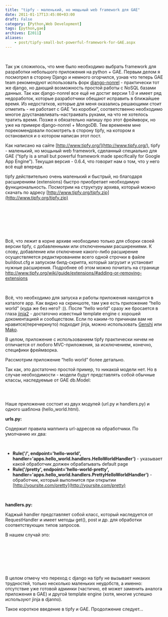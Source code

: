 ```yaml
---
title: "tipfy - маленький, но мощьный web framework для GAE"
date: 2011-01-17T13:45:00+03:00
draft: False
category: [Python,Web Development]
tags: [python,gae]
archives: [2011]
aliases:
    - post/tipfy-small-but-powerful-framework-for-GAE.aspx
---
```



 

Так уж сложилось, что мне было необходимо выбрать framework для разработки небольшого приложения на python + GAE. Первым делом я посмотрел в сторону Django и немного огорчился, узнав что теперь GAE team рекомендуют использовать форк [django-nonrel](http://www.allbuttonspressed.com/projects/django-nonrel) - практически тот же django, но дающий возможность простой работы с NoSQL базами данных. Так как django-nonrel все ещё не достиг версии 1.0 и имеет ряд недоработок, которые разработчики обещают исправить в ближайшее время. Из недостатков, которые для меня оказались решающими стоит отметить - не работает с GAE “из коробки”, соответственно необходимо многое доустанавливать-настраивать руками, на что не хотелось тратить время. Позже я обязательно напишу про этот фреймворк, но уже на примере django-nonrel + MongoDB. Тем временем мне порекомендовали посмотреть в сторону tipfy, на котором я остановился и о котором написан этот пост.

Как написано на сайте [http://www.tipfy.org/](http://www.tipfy.org/), tipfy - маленький, но мощьный web framework, сделанный специально для GAE (“tipfy is a small but powerful framework made specifically for Google App Engine”). Текущая версия - 0.6.4, что говорит нам о том, что у него всё ещё впереди.

tipfy действительно очень маленький и быстрый, но благодаря расширениям (extensions) быстро приобретает необходимую функциональность. Посмотрим на структуру архива, который можно скачать по адресу [http://www.tipfy.org/tipfy.zip](http://www.tipfy.org/tipfy.zip)

 

 

<img src="/image.axd?picture=2011%2f1%2fdirectories.png" alt="" />

 

Всё, что лежит в корне архиве необходимо только для сборки своей версии tipfy, с добавленными или отключенными расширениями. К слову, добавление или отключение какого-либо расширение осуществляется редактированием всего одной строчки в файле buildout.cfg и запуском билд-скрипта, который загрузит и установит нужные расширения. Подробнее об этом можно почитать на странице http://www.tipfy.org/wiki/guide/extensions/#adding-or-removing-extensions

 

Всё, что необходимо для запуска и работы приложения находится в каталоге app. Как видно на скриншоте, там уже есть приложение “hello world” (куда же без него? :)). После “hello world” сразу же бросается в глаза [jinja2](http://jinja.pocoo.org/) - достаточно известный template engine с хорошей докоментацией и сообществом. Если по каким-то причинам вам не нравится(перечеркнуто) подходит jinja, можно использовать [Genshi](http://www.tipfy.org/wiki/genshi/) или [Mako](http://www.tipfy.org/wiki/mako/).

В целом, приложение с использованием tipfy практически ничем не отличается от любого MVC-приложения, за исключением, конечно, специфики фреймворка.

Рассмотрим приложение “hello world” более детально.

Так как, это достаточно простой пример, то никакой модели нет. Но в случае необходимости - модели будут представлять собой обычные классы, наследуемые от GAE db.Model:

<img src="/image.axd?picture=2011%2f1%2fmodel.png" alt="" />

 

Наше приложение состоит из двух модулей (url.py и handlers.py) и одного шаблона (hello_world.html).

****urls.py:****

Содержит правила маппинга url-адресов на обработчики. По умолчанию их два:

 

- **Rule('/', endpoint='hello-world', handler='apps.hello_world.handlers.HelloWorldHandler')** - указывает какой обработчик должен обрабатывать default page
- **Rule('/pretty', endpoint='hello-world-pretty', handler='apps.hello_world.handlers.PrettyHelloWorldHandler')** - обработчик, который выполнится при открытии [http://yoursite.com/pretty](http://yoursite.com/pretty)

 

****handlers.py:****

Каджый handler представляет собой класс, который наследуется от RequestHandler и имеет методы get(), post и др. для обработки соответствующих типов запросов.

В нашем случай это: 

 

 

<img src="/image.axd?picture=2011%2f1%2fhandlers.png" alt="" />

 

В целом отмечу что переход с django на tipfy не вызывает никаких трудностей, только несколько маленьких неудобств, а именно: отсутствие уже готовой админки (частично, её может заменить аналога приложения в GAE) и другой template engine (хотя, многие успешно используют jinja в djanпo).

Такое короткое введение в tipfy и GAE. Продолжение следует...

 

